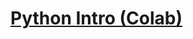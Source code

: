 # **[Python Intro (Colab)](https://colab.research.google.com/drive/1oHFaDzNIIFEyYTW1dJ8a8yDsnl_0kxvP#scrollTo=6j-YfSlb5Q0w)**
